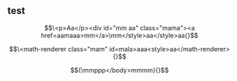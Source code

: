 ## test

$$\<p>Aa</p><div id="mm aa" class="mama"><a href=aamaaa>mm</a>\mm</style>aa</style>aa{}$$

$$\<math-renderer class="mam" id=mala>aaa<style>aa</math-renderer>{}$$

$${\mmppp</body>mmmm}{}$$


